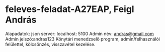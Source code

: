 # feleves-feladat-A27EAP, Feigl András
Alapadatok:
json server: localhost: 5100
Admin név: andras@gmail.com
Admin jelszó:andras123
Könytári menedzselő program, admin/felhasználói felülettel, kölcsönzés, visszavétel kezelése.
